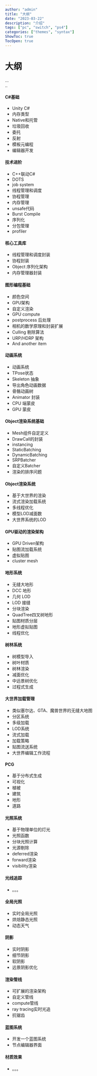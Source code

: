 ```yaml
---
author: "admin"
title: "大纲"
date: "2023-03-22"
description: "介绍"
tags: ["pc", "switch", "ps4"]
categories: ["themes", "syntax"]
ShowToc: true
TocOpen: true
---
```



<!--more--> 


# 大纲  
...  
..




#### C#基础
-   Unity C#
-   内存类型
-   Native和托管
-   垃圾回收
-   委托
-   反射
-   模板元编程
-   编辑器开发

#### 技术进阶
-   C++联动C#
-   DOTS
-   job system
-   线程管理和调度
-   协程管理
-   内存管理
-   unsafe代码
-   Burst Compile
-   序列化
-   分包管理
-   profiler


####  核心工具库
-   线程管理和调度封装
-   协程封装
-   Object 序列化架构
-   内存管理器封装



#### 图形编程基础
-   颜色空间
-   GPU架构
-   自定义渲染
-   GPU compute
-   postprocess 后处理
-   相机的数学原理和封装扩展
-   Culling 剔除算法
-   URP/HDRP 架构
-   And another item


####  动画系统
-   动画系统
-   TPose状态
-   Skeleton 抽象
-   导出角色动画数据
-   骨骼动画树
-   Animator 封装
-   CPU 端蒙皮
-   GPU 蒙皮

####  Object渲染系统基础
-   Mesh组件自定定义
-   DrawCall的封装
-   instancing
-   StaticBatching
-   DynamicBatching
-   SRPBatcher
-   自定义Batcher
-   渲染的排序问题


####  Object渲染系统
-   基于大世界的渲染
-   流式渲染加载系统
-   多线程优化
-   模型LOD减面数
-   大世界系统的LOD


####  GPU驱动的渲染架构
-   GPU Driven架构
-   贴图流加载系统
-   虚拟贴图
-	cluster mesh

####  地形系统
-   无缝大地形
-   DCC 地形
-   几何 LOD
-   LOD 接缝
-   分块渲染
-   QuadTree四叉树地形
-   贴图材质分层
-   地形虚拟贴图
-   线程优化

####  树林系统
-   树模型导入
-   树叶材质
-   树林渲染
-   减面优化
-   中远景树优化
-   过程式生成

####  大世界加载管理
-   类似塞尔达、GTA、魔兽世界的无缝大地图
-   分区系统
-   多级加载
-   LOD系统
-   流式加载
-   加载策略
-   贴图流送系统
-   大世界编辑工作流程

####  PCG
-   基于分布式生成
-   可视化
-   植被
-   建筑
-   地形
-   道路

####  光照系统
-   基于物理单位的灯光
-   光照函数
-   分块光照计算
-   光源剔除
-   deferred渲染
-   forward渲染
-   visibility渲染

####  光线追踪
-   。。。

####  全局光照
-   实时全局光照
-   烘焙静态光照
-   动态天气

####  阴影
-   实时阴影
-   细节阴影
-   软阴影
-   远景阴影优化

####  渲染管线
-   可扩展的渲染架构
-   自定义管线
-   compute管线
-   ray tracing实时光追
-   抗锯齿

####  蓝图系统
-   开发一个蓝图系统
-   节点编辑器界面

####  材质效果
-   。。。